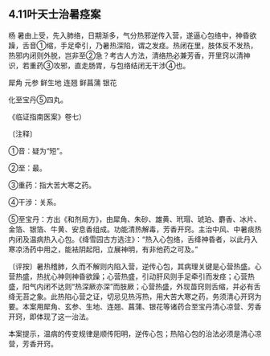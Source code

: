 ## 4.11叶天士治暑痉案

杨  暑由上受，先入肺络，日期渐多，气分热邪逆传入营，遂逼心包络中，神昏欲躁，舌音①缩，手足牵引，乃暑热深陷，谓之发痉。热闭在里，肢体反不发热，热邪内闭则外脱，岂非至②急？考古人方法，清络热必兼芳香，开里窍以清神识，若重药③攻邪，直走肠胃，与包络结闭无干涉④也。

犀角  元参  鲜生地  连翘  鲜菖蒲  银花

化至宝丹⑤四丸。

《临证指南医案》卷七）

〔注释〕

①音：疑为“短”。

②至：最。

③重药：指大苦大寒之药。

④干涉：关系。

⑤至宝丹：方出《和剂局方》，由犀角、朱砂、雄黄、玳瑁、琥珀、麝香、冰片、金箔、银箔、牛黄、安息香组成。功能清热解毒，芳香开窍。主治中风、中暑痰热内闭及温病热入心包。《绛雪园古方选注》：“热入心包络，舌绛神昏者，以此丹入寒凉汤药中用之，能袪阴起阳，立展神明，有非他药之可及。”

〔评按〕暑热稽肺，久而不解则内陷入营，逆传心包，其病理关键是心营热盛。心营热盛，热扰心神则神昏欲躁；心营热盛，引动肝风则手足牵引而发痉；心营热盛，阳气内闭不达则“热深厥亦深”而肢厥；心营热盛，外现苗窍则舌缩，并必有舌绛无苔之象。此热陷心营之证，切忌见热泻热，用大苦大寒之药，务须清心开窍为要。本案用犀角、玄参、生地、连翘、菖蒲、银花等诸药合至宝丹清心凉营、芳香开窍，即体现了这一治法。

本案提示，温病的传变规律是顺传阳明，逆传心包；热陷心包的治法必须是清心凉营，芳香开窍。
